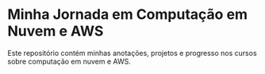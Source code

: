 # Minha Jornada em Computação em Nuvem e AWS

Este repositório contém minhas anotações, projetos e progresso nos cursos sobre computação em nuvem e AWS.
